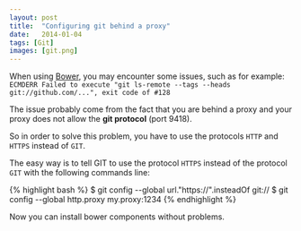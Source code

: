 ```yaml
---
layout: post
title:  "Configuring git behind a proxy"
date:   2014-01-04
tags: [Git]
images: [git.png]
---
```


When using [Bower](http://bower.io/), you may encounter some issues, such as for example:
`ECMDERR Failed to execute "git ls-remote --tags --heads git://github.com/...", exit code of #128`

The issue probably come from the fact that you are behind a proxy and your proxy does not allow the **git protocol** (port 9418).

So in order to solve this problem, you have to use the protocols `HTTP` and `HTTPS` instead of `GIT`.

The easy way is to tell GIT to use the protocol `HTTPS` instead of the protocol `GIT` with the following commands line:

{% highlight bash %}
$ git config --global url."https://".insteadOf git://
$ git config --global http.proxy my.proxy:1234 
{% endhighlight %}

Now you can install bower components without problems.